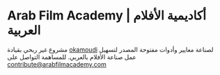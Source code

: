 # Arab Film Academy | أكاديمية اﻷفلام العربية

مشروع غير ربحي بقيادة 
[okamoudi](https://twitter.com/okamoudi)
 لصناعة معايير وأدوات مفتوحة المصدر لتسهيل عمل صناعة الأفلام بالعربي.
للمساهمة التواصل على 
[contribute@arabfilmacademy.com](mailto://contribute@arabfilmacademy.com)


